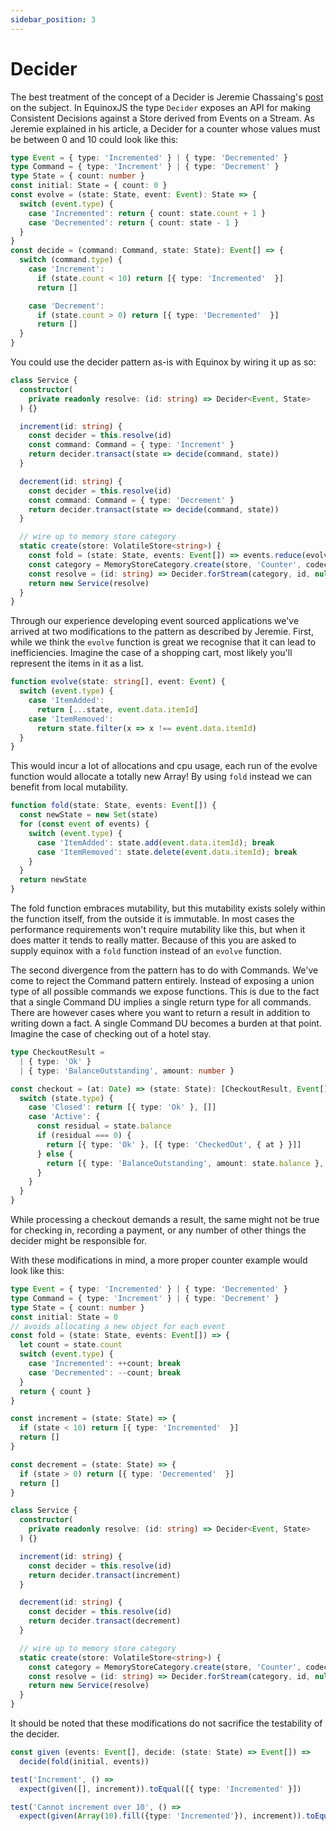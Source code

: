 ```yaml
---
sidebar_position: 3
---
```


# Decider

The best treatment of the concept of a Decider is Jeremie Chassaing's
[post](https://thinkbeforecoding.com/post/2021/12/17/functional-event-sourcing-decider)
on the subject. In EquinoxJS the type `Decider` exposes an API for making
Consistent Decisions against a Store derived from Events on a Stream. As Jeremie
explained in his article, a Decider for a counter whose values must be between 0
and 10 could look like this: 

```ts
type Event = { type: 'Incremented' } | { type: 'Decremented' }
type Command = { type: 'Increment' } | { type: 'Decrement' }
type State = { count: number }
const initial: State = { count: 0 }
const evolve = (state: State, event: Event): State => {
  switch (event.type) {
    case 'Incremented': return { count: state.count + 1 }
    case 'Decremented': return { count: state - 1 }
  }
}
const decide = (command: Command, state: State): Event[] => {
  switch (command.type) {
    case 'Increment': 
      if (state.count < 10) return [{ type: 'Incremented'  }]
      return []

    case 'Decrement': 
      if (state.count > 0) return [{ type: 'Decremented'  }]
      return []
  }
}
```

You could use the decider pattern as-is with Equinox by wiring it up as so:

```ts
class Service {
  constructor(
    private readonly resolve: (id: string) => Decider<Event, State>
  ) {}

  increment(id: string) {
    const decider = this.resolve(id)
    const command: Command = { type: 'Increment' }
    return decider.transact(state => decide(command, state))
  }

  decrement(id: string) {
    const decider = this.resolve(id)
    const command: Command = { type: 'Decrement' }
    return decider.transact(state => decide(command, state))
  }

  // wire up to memory store category
  static create(store: VolatileStore<string>) {
    const fold = (state: State, events: Event[]) => events.reduce(evolve, state)
    const category = MemoryStoreCategory.create(store, 'Counter', codec, fold, initial)
    const resolve = (id: string) => Decider.forStream(category, id, null)
    return new Service(resolve)
  }
}
```

Through our experience developing event sourced applications we've arrived at
two modifications to the pattern as described by Jeremie. First, while we think
the `evolve` function is great we recognise that it can lead to inefficiencies.
Imagine the case of a shopping cart, most likely you'll represent the items in
it as a list.

```ts
function evolve(state: string[], event: Event) {
  switch (event.type) {
    case 'ItemAdded': 
      return [...state, event.data.itemId]
    case 'ItemRemoved': 
      return state.filter(x => x !== event.data.itemId)
  }
}
```

This would incur a lot of allocations and cpu usage, each run of the evolve
function would allocate a totally new Array! By using `fold` instead we can
benefit from local mutability.

```ts
function fold(state: State, events: Event[]) {
  const newState = new Set(state)
  for (const event of events) {
    switch (event.type) {
      case 'ItemAdded': state.add(event.data.itemId); break
      case 'ItemRemoved': state.delete(event.data.itemId); break
    }
  }
  return newState
}
```

The fold function embraces mutability, but this mutability exists solely within
the function itself, from the outside it is immutable. In most cases the
performance requirements won't require mutability like this, but when it does
matter it tends to really matter. Because of this you are asked to supply
equinox with a `fold` function instead of an `evolve` function.

The second divergence from the pattern has to do with Commands. We've come to
reject the Command pattern entirely. Instead of exposing a union type of all
possible commands we expose functions. This is due to the fact that a single
Command DU implies a single return type for all commands. There are however
cases where you want to return a result in addition to writing down a fact. A
single Command DU becomes a burden at that point. Imagine the case of checking
out of a hotel stay.

```ts
type CheckoutResult = 
  | { type: 'Ok' } 
  | { type: 'BalanceOutstanding', amount: number }

const checkout = (at: Date) => (state: State): [CheckoutResult, Event[]] => {
  switch (state.type) {
    case 'Closed': return [{ type: 'Ok' }, []]
    case 'Active': {
      const residual = state.balance
      if (residual === 0) {
        return [{ type: 'Ok' }, [{ type: 'CheckedOut', { at } }]]
      } else {
        return [{ type: 'BalanceOutstanding', amount: state.balance }, []]
      }
    }
  }
}
```

While processing a checkout demands a result, the same might not be true for
checking in, recording a payment, or any number of other things the decider
might be responsible for.

With these modifications in mind, a more proper counter example would look like
this:


```ts
type Event = { type: 'Incremented' } | { type: 'Decremented' }
type Command = { type: 'Increment' } | { type: 'Decrement' }
type State = { count: number }
const initial: State = 0
// avoids allocating a new object for each event 
const fold = (state: State, events: Event[]) => {
  let count = state.count
  switch (event.type) {
    case 'Incremented': ++count; break
    case 'Decremented': --count; break
  }
  return { count }
}

const increment = (state: State) => {
  if (state < 10) return [{ type: 'Incremented'  }]
  return []
}

const decrement = (state: State) => {
  if (state > 0) return [{ type: 'Decremented'  }]
  return []
}

class Service {
  constructor(
    private readonly resolve: (id: string) => Decider<Event, State>
  ) {}

  increment(id: string) {
    const decider = this.resolve(id)
    return decider.transact(increment)
  }

  decrement(id: string) {
    const decider = this.resolve(id)
    return decider.transact(decrement)
  }

  // wire up to memory store category
  static create(store: VolatileStore<string>) {
    const category = MemoryStoreCategory.create(store, 'Counter', codec, fold, initial)
    const resolve = (id: string) => Decider.forStream(category, id, null)
    return new Service(resolve)
  }
}
```

It should be noted that these modifications do not sacrifice the testability of
the decider.

```ts
const given (events: Event[], decide: (state: State) => Event[]) =>
  decide(fold(initial, events))

test('Increment', () => 
  expect(given([], increment)).toEqual([{ type: 'Incremented' }])

test('Cannot increment over 10', () => 
  expect(given(Array(10).fill({type: 'Incremented'}), increment)).toEqual([]))
```


